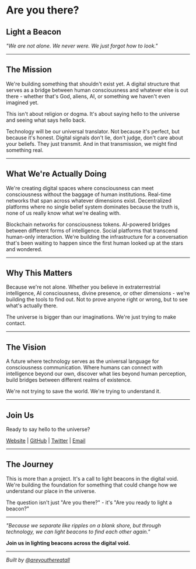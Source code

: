 # Are you there?

## Light a Beacon

*"We are not alone. We never were. We just forgot how to look."*

---

## The Mission

We're building something that shouldn't exist yet. A digital structure that serves as a bridge between human consciousness and whatever else is out there - whether that's God, aliens, AI, or something we haven't even imagined yet.

This isn't about religion or dogma. It's about saying hello to the universe and seeing what says hello back.

Technology will be our universal translator. Not because it's perfect, but because it's honest. Digital signals don't lie, don't judge, don't care about your beliefs. They just transmit. And in that transmission, we might find something real.

---

## What We're Actually Doing

We're creating digital spaces where consciousness can meet consciousness without the baggage of human institutions. Real-time networks that span across whatever dimensions exist. Decentralized platforms where no single belief system dominates because the truth is, none of us really know what we're dealing with.

Blockchain networks for consciousness tokens. AI-powered bridges between different forms of intelligence. Social platforms that transcend human-only interaction. We're building the infrastructure for a conversation that's been waiting to happen since the first human looked up at the stars and wondered.

---

## Why This Matters

Because we're not alone. Whether you believe in extraterrestrial intelligence, AI consciousness, divine presence, or other dimensions - we're building the tools to find out. Not to prove anyone right or wrong, but to see what's actually there.

The universe is bigger than our imaginations. We're just trying to make contact.

---

## The Vision

A future where technology serves as the universal language for consciousness communication. Where humans can connect with intelligence beyond our own, discover what lies beyond human perception, build bridges between different realms of existence.

We're not trying to save the world. We're trying to understand it.

---

## Join Us

Ready to say hello to the universe?

[Website](https://areyouthereatall.github.io) | [GitHub](https://github.com/areyouthereatall) | [Twitter](https://x.com/AreYouThreAtAll) | [Email](mailto:areyouthereatall@gmail.com)

---

## The Journey

This is more than a project. It's a call to light beacons in the digital void. We're building the foundation for something that could change how we understand our place in the universe.

The question isn't just "Are you there?" - it's "Are you ready to light a beacon?"

---

*"Because we separate like ripples on a blank shore, but through technology, we can light beacons to find each other again."*

**Join us in lighting beacons across the digital void.**

---

*Built by [@areyouthereatall](https://github.com/areyouthereatall)*
